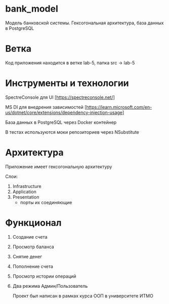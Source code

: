 # bank_model
Модель банковской системы. Гексогональная архитектура, база данных в PostgreSQL

# Ветка 
Код приложения находится в ветке lab-5, папка src -> lab-5

# Инструменты и технологии 
SpectreConsole для UI [https://spectreconsole.net/]

MS DI для внедрения зависимостей [https://learn.microsoft.com/en-us/dotnet/core/extensions/dependency-injection-usage]

База данных в PostgreSQL через Docker контейнер

В тестах используются моки репозиториев через NSubstitute

# Архитектура
Приложение имеет гексогональную архитектуру 

Слои:

1. Infrastructure
2. Application
3. Presentation
   + порты их соединяющие

# Функционал 
1. Создание счета
2. Просмотр баланса
3. Снятие денег
4. Пополнение счета
5. Просмотр истории операций
6. Два режима Админ/Пользователь

   Проект был написан в рамках курса ООП в университете ИТМО
